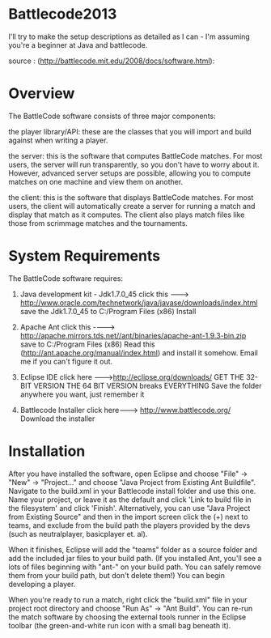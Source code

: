 Battlecode2013
==============

I'll try to make the setup descriptions as detailed as I can - I'm assuming you're a beginner at Java and battlecode.

source : (http://battlecode.mit.edu/2008/docs/software.html):

Overview
==============

The BattleCode software consists of three major components:

the player library/API: these are the classes that you will import and build against when writing a player.

the server: this is the software that computes BattleCode matches. For most users, the server will run transparently, so you don't have to worry about it. However, advanced server setups are possible, allowing you to compute matches on one machine and view them on another.

the client: this is the software that displays BattleCode matches. For most users, the client will automatically create a server for running a match and display that match as it computes. The client also plays match files like those from scrimmage matches and the tournaments.

System Requirements
==============

The BattleCode software requires:


1) Java development kit - Jdk1.7.0_45
click this ---> http://www.oracle.com/technetwork/java/javase/downloads/index.html
save the Jdk1.7.0_45 to C:/Program Files (x86)
Install

2) Apache Ant
click this ----> http://apache.mirrors.tds.net//ant/binaries/apache-ant-1.9.3-bin.zip
save to C:/Program Files (x86)
Read this (http://ant.apache.org/manual/index.html) and install it somehow. Email me if you can't figure it out.

3) Eclipse IDE
click here --->http://eclipse.org/downloads/
GET THE 32-BIT VERSION THE 64 BIT VERSION breaks EVERYTHING
Save the folder anywhere you want, just remember it

4) Battlecode Installer
click here---> http://www.battlecode.org/
Download the installer

Installation
==============

After you have installed the software, open Eclipse and choose "File" -> "New" -> "Project..." and choose "Java Project from Existing Ant Buildfile". Navigate to the build.xml in your Battlecode install folder and use this one. Name your project, or leave it as the default and click 'Link to build file in the filesystem' and click 'Finish'. Alternatively, you can use "Java Project from Existing Source" and then in the import screen click the (+) next to teams, and exclude from the build path the players provided by the devs (such as neutralplayer, basicplayer et. al).

When it finishes, Eclipse will add the "teams" folder as a source folder and add the included jar files to your build path. (If you installed Ant, you'll see a lots of files beginning with "ant-" on your build path. You can safely remove them from your build path, but don't delete them!) You can begin developing a player.

When you're ready to run a match, right click the "build.xml" file in your project root directory and choose "Run As" -> "Ant Build". You can re-run the match software by choosing the external tools runner in the Eclipse toolbar (the green-and-white run icon with a small bag beneath it).

